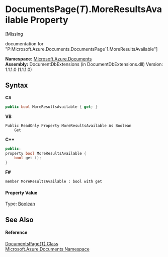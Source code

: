 # DocumentsPage(*T*).MoreResultsAvailable Property 
 

\[Missing <summary> documentation for "P:Microsoft.Azure.Documents.DocumentsPage`1.MoreResultsAvailable"\]

**Namespace:**&nbsp;<a href="856b2e23-9c8b-2618-f913-67d85d500616">Microsoft.Azure.Documents</a><br />**Assembly:**&nbsp;DocumentDbExtensions (in DocumentDbExtensions.dll) Version: 1.1.1.0 (1.1.1.0)

## Syntax

**C#**<br />
``` C#
public bool MoreResultsAvailable { get; }
```

**VB**<br />
``` VB
Public ReadOnly Property MoreResultsAvailable As Boolean
	Get
```

**C++**<br />
``` C++
public:
property bool MoreResultsAvailable {
	bool get ();
}
```

**F#**<br />
``` F#
member MoreResultsAvailable : bool with get

```


#### Property Value
Type: <a href="http://msdn2.microsoft.com/en-us/library/a28wyd50" target="_blank">Boolean</a>

## See Also


#### Reference
<a href="5a3674e4-2b1a-2bad-ab7b-08208cdce377">DocumentsPage(T) Class</a><br /><a href="856b2e23-9c8b-2618-f913-67d85d500616">Microsoft.Azure.Documents Namespace</a><br />
